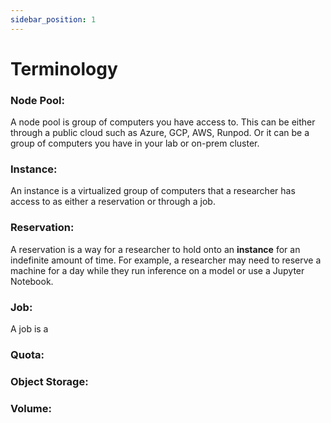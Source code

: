 ```yaml
---
sidebar_position: 1
---
```


# Terminology

### Node Pool: ###

A node pool is group of computers you have access to. This can be either through a public cloud such as Azure, GCP, AWS, Runpod. Or it can be a group of computers you have in your lab or on-prem cluster.

### Instance: ###

An instance is a virtualized group of computers that a researcher has access to as either a reservation or through a job.

### Reservation: ###

A reservation is a way for a researcher to hold onto an **instance** for an indefinite amount of time. For example, a researcher may need to reserve a machine for a day while they run inference on a model or use a Jupyter Notebook.

### Job: ###

A job is a 

### Quota: ###

### Object Storage: ###

### Volume: ###
